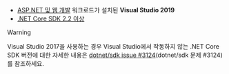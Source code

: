 * [ASP.NET 및 웹 개발](https://visualstudio.microsoft.com/downloads/?utm_medium=microsoft&utm_source=docs.microsoft.com&utm_campaign=inline+link&utm_content=download+vs2019) 워크로드가 설치된 **Visual Studio 2019**
* [.NET Core SDK 2.2 이상](https://dotnet.microsoft.com/download/dotnet-core)

> [!WARNING]
> Visual Studio 2017을 사용하는 경우 Visual Studio에서 작동하지 않는 .NET Core SDK 버전에 대한 자세한 내용은 [dotnet/sdk issue #3124](https://github.com/dotnet/sdk/issues/3124)(dotnet/sdk 문제 #3124)를 참조하세요.
